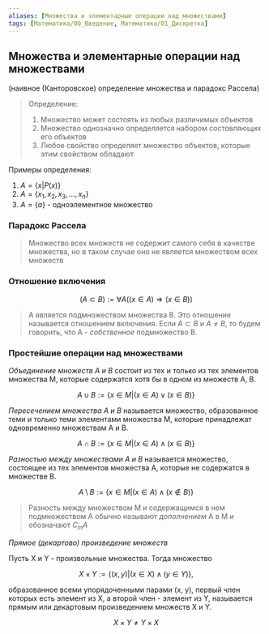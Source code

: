 ```yaml
---
aliases: [Множества и элементарные операции над множествами]
tags: [Математика/00_Введение, Математика/01_Дискретка]
---
```


## Множества и элементарные операции над множествами

(наивное (Канторовское) определение множества и парадокс Рассела)

> Определение:
> 1. Множество может состоять из любых различимых объектов
> 2. Множество однозначно определяется набором состовляющих его объектов
> 3. Любое свойство определяет множество объектов, которые этим свойством обладают

Примеры определения:

1. $A = \{x | P(x)\}$
2. $A = \{x_1, x_2, x_3, ..., x_n\}$
3. $A = \{a\}$ - одноэлементное множество

### Парадокс Рассела

> Множество всех множеств не содержит самого себя в качестве множества, но в таком случае оно не является множеством всех множеств

### Отношение включения

$$(A \subset B) := \forall A ((x \in A) \Rightarrow (x \in B))$$

> А является подмножеством множества В. Это отношение называется отношением включения. Если $A \subset B \ \text{и} \ A \neq B$, то будем говорить, что А - _собственное_ подмножество В.

### Простейшие операции над множествами

_Объединение множеств А и В_ состоит из тех и только из тех элементов множества М, которые содержатся хотя бы в одном из множеств А, В.

$$A \cup B := \{x \in M | (x \in A) \lor (x \in B)\}$$

_Пересечением множества А и В_ называется множество, образованное теми и только теми элементами множества М, которые принадлежат одновременно множествам А и В.

$$A \cap B := \{x \in M | (x \in A) \land (x \in B)\}$$

_Разностью между множествами А и В_ называется множество, состоящее из тех элементов множества А, которые не содержатся в множестве В. 

$$A \setminus B := \{x \in M | (x \in A) \land (x \notin B)\}$$

> Разность между множеством М и содержащимся в нем подмножеством А обычно называют _дополнением_ А в М и обозначают $C_mA$

_Прямое (декартово) произведение множеств_

Пусть X и Y - произвольные множества. Тогда множество

$$X \times Y := \{(x, y) | (x \in X) \land (y \in Y)\},$$

образованное всеми упорядоченными парами (x, y), первый член которых есть элемент из X, а второй член - элемент из Y, называется прямым или декартовым произведением множеств X и Y.

$$X \times Y \neq Y \times X$$
